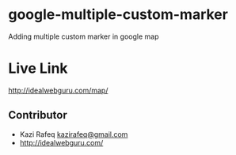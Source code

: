 # google-multiple-custom-marker
Adding multiple custom marker in google map

# Live Link
  http://idealwebguru.com/map/

## Contributor
- Kazi Rafeq <kazirafeq@gmail.com>
- http://idealwebguru.com/
